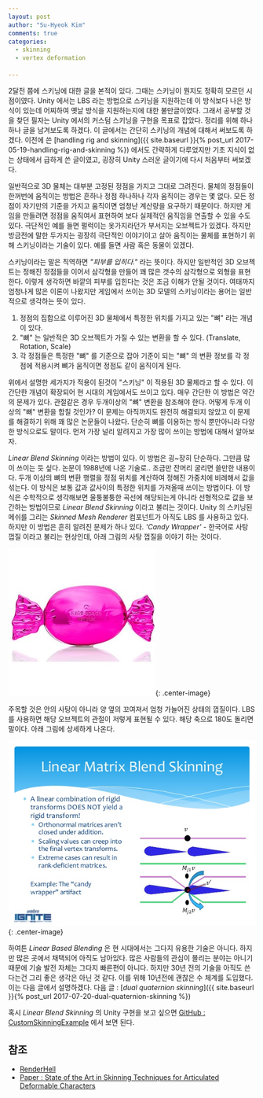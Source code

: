 ```yaml
---
layout: post
author: "Su-Hyeok Kim"
comments: true
categories:
  - skinning
  - vertex deformation
  
---
```


2달전 쯤에 스키닝에 대한 글을 본적이 있다. 그때는 스키닝이 뭔지도 정확히 모르던 시점이였다. Unity 에서는 LBS 라는 방법으로 스키닝을 지원하는데 이 방식보다 나은 방식이 있는데 어찌하여 옛날 방식을 지원하는지에 대한 불만글이였다. 그래서 공부할 것을 찾던 필자는 Unity 에서의 커스텀 스키닝을 구현을 목표로 잡았다. 정리를 위해 하나하나 글을 남겨보도록 하겠다. 이 글에서는 간단히 스키닝의 개념에 대해서 써보도록 하겠다. 이전에 쓴 [handling rig and skinning]({{ site.baseurl }}{% post_url 2017-05-19-handling-rig-and-skinning %}) 에서도 간략하게 다루었지만 기초 지식이 없는 상태에서 급하게 쓴 글이였고, 굉장히 Unity 스러운 글이기에 다시 처음부터 써보겠다.

<!-- more -->

일반적으로 3D 물체는 대부분 고정된 정점을 가지고 그대로 그려진다. 물체의 정점들이 한꺼번에 움직이는 방법은 흔하나 정점 하나하나 각자 움직이는 경우는 몇 없다. 모든 정점이 자기만의 기준을 가지고 움직이면 엄청난 계산량을 요구하기 때문이다. 하지만 게임을 만들려면 정점을 움직여서 표현하여 보다 실제적인 움직임을 연출할 수 있을 수도 있다. 극단적인 예를 들면 펄럭이는 옷가지라던가 부서지는 오브젝트가 있겠다. 하지만 방금전에 말한 두가지는 굉장히 극단적인 이야기이고 살아 움직이는 물체를 표현하기 위해 스키닝이라는 기술이 있다. 예를 들면 사람 혹은 동물이 있겠다.

스키닝이라는 말은 직역하면 _"피부를 입히다."_ 라는 뜻이다. 하지만 일반적인 3D 오브젝트는 정해진 정점들을 이어서 삼각형을 만들어 꽤 많은 갯수의 삼각형으로 외형을 표현한다. 이렇게 생각하면 바깥의 피부를 입힌다는 것은 조금 이해가 안될 것이다. 여태까지 엄청나게 많은 이론이 나왔지만 게임에서 쓰이는 3D 모델의 스키닝이라는 용어는 일반적으로 생각하는 뜻이 있다.

1. 정점의 집합으로 이루어진 3D 물체에서 특정한 위치를 가지고 있는 "뼈" 라는 개념이 있다.
2. "뼈" 는 일반적은 3D 오브젝트가 가질 수 있는 변환을 할 수 있다. (Translate, Rotation, Scale)
3. 각 정점들은 특정한 "뼈" 를 기준으로 잡아 기준이 되는 "뼈" 의 변환 정보를 각 정점에 적용시켜 뼈가 움직이면 정점도 같이 움직이게 된다.

위에서 설명한 세가지가 적용이 된것이 "스키닝" 이 적용된 3D 물체라고 할 수 있다. 이 간단한 개념이 확장되어 현 시대의 게임에서도 쓰이고 있다. 매우 간단한 이 방법은 약간의 문제가 있다. 관절같은 경우 두개이상의 "뼈" 변환을 참조해야 한다. 어떻게 두개 이상의 "뼈" 변환을 합칠 것인가? 이 문제는 아직까지도 완전히 해결되지 않았고 이 문제를 해결하기 위해 꽤 많은 논문들이 나왔다. 단순히 뼈를 이용하는 방식 뿐만아니라 다양한 방식으로도 말이다. 먼저 가장 널리 알려지고 가장 많이 쓰이는 방법에 대해서 알아보자.

_Linear Blend Skinning_ 이라는 방법이 있다. 이 방법은 굉~장히 단순하다. 그만큼 많이 쓰이는 듯 싶다. 논문이 1988년에 나온 기술로.. 조금만 잔머리 굴리면 쓸만한 내용이다. 두개 이상의 뼈의 변환 행렬을 정점 위치를 계산하여 정해진 가중치에 비례해서 값을 섞는다. 이 방식은 보통 값과 값사이의 특정한 위치를 가져올때 쓰이는 방법이다. 이 방식은 수학적으로 생각해보면 울퉁불퉁한 곡선에 해당되는게 아니라 선형적으로 값을 보간하는 방법이므로 _Linear Blend Skinning_ 이라고 불리는 것이다. Unity 의 스키닝된 메쉬를 그리는 _Skinned Mesh Renderer_ 컴포넌트가 아직도 LBS 를 사용하고 있다. 하지만 이 방법은 흔히 알려진 문제가 하나 있다. _'Candy Wrapper'_ - 한국어로 사탕 껍질 이라고 불리는 현상인데, 아래 그림의 사탕 껍질을 이야기 하는 것이다.

![사탕 껍질](/images/candy_wrapper.jpg){: .center-image}

주목할 것은 안의 사탕이 아니라 양 옆의 꼬여져서 엄청 가늘어진 상태의 껍질이다. LBS 를 사용하면 해당 오브젝트의 관절이 저렇게 표현될 수 있다. 해당 축으로 180도 돌리면 말이다. 아래 그림에 상세하게 나온다.

![](/images/umbra-ignite-2015-rulon-raymond-the-state-of-skinning-a-dive-into-modern-approaches-to-model-skinning-33-638.jpg){: .center-image}

하여튼 _Linear Based Blending_ 은 현 시대에서는 그다지 유용한 기술은 아니다. 하지만 많은 곳에서 채택되어 아직도 남아있다. 많은 사람들의 관심이 몰리는 분야는 아니기 때문에 기술 발전 자체는 그다지 빠른편이 아니다. 하지만 30년 전의 기술을 아직도 쓴다는건 그리 좋은 생각은 아닌 것 같다. 이를 위해 10년전에 괜찮은 수 체계를 도입했다. 이는 다음 글에서 설명하겠다. 다음 글 : [_dual quaternion skinning_]({{ site.baseurl }}{% post_url 2017-07-20-dual-quaternion-skinning %})


혹시 _Linear Blend Skinning_ 의 Unity 구현을 보고 싶으면 [GitHub : CustomSkinningExample](https://github.com/hrmrzizon/CustomSkinningExample) 에서 보면 된다.

## 참조

 - [RenderHell](https://simonschreibt.de/gat/renderhell-book1/)
 - [Paper : State of the Art in Skinning Techniques for Articulated Deformable Characters](http://www.fratarcangeli.net/wp-content/uploads/GRAPP.pdf)
